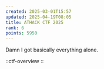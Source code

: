 ```yaml
---
created: 2025-03-01T15:57
updated: 2025-04-19T08:05
title: ATHACK CTF 2025
rank: 6
points: 5950
---
```


Damn I got basically everything alone.

::ctf-overview
::
